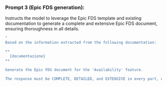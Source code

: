### Prompt 3 (Epic FDS generation):
Instructs the model to leverage the Epic FDS template and existing documentation to generate a complete and extensive Epic FDS document, ensuring thoroughness in all details.

``` bash
"
Based on the information extracted from the following documentation:

**
  {documentazione}
**

Generate the Epic FDS document for the 'Availability' feature.

The response must be COMPLETE, DETAILED, and EXTENSIVE in every part, ensuring no detail is omitted."
```
